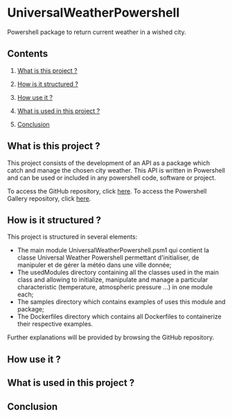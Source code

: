 # UniversalWeatherPowershell

Powershell package to return current weather in a wished city.

## Contents

1. [What is this project ?](#presentation)

2. [How is it structured ?](#structure)

3. [How use it ?](#how_use)

4. [What is used in this project ?](#what_used)

5. [Conclusion](#conclusion)

<a name="presentation"/></a>
## What is this project ?

This project consists of the development of an API as a package which catch and manage the chosen city weather. 
This API is written in Powershell and can be used or included in any powershell code, software or project.

To access the GitHub repository, click [here](https://github.com/Vicken-Ghoubiguian/UniversalWeatherPowershell).
To access the Powershell Gallery repository, click [here](#truc).
  
<a name="structure"/></a>
## How is it structured ?

This project is structured in several elements:

- The main module UniversalWeatherPowershell.psm1 qui contient la classe Universal Weather Powershell permettant d'initialiser, de manipuler et de gérer la météo dans une ville donnée;
- The usedModules directory containing all the classes used in the main class and allowing to initialize, manipulate and manage a particular characteristic (temperature, atmospheric pressure ...) in one module each;
- The samples directory which contains examples of uses this module and package;
- The Dockerfiles directory which contains all Dockerfiles to containerize their respective examples.

Further explanations will be provided by browsing the GitHub repository.

<a name="how_use"/></a>
## How use it ?

<a name="what_used"/></a>
## What is used in this project ?

<a name="conclusion"/></a>
## Conclusion
